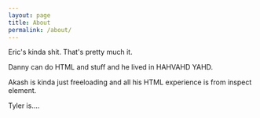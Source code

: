 ```yaml
---
layout: page
title: About
permalink: /about/
---
```


Eric's kinda shit. That's pretty much it.

Danny can do HTML and stuff and he lived in HAHVAHD YAHD.

Akash is kinda just freeloading and all his HTML experience is from inspect element.

Tyler is....
